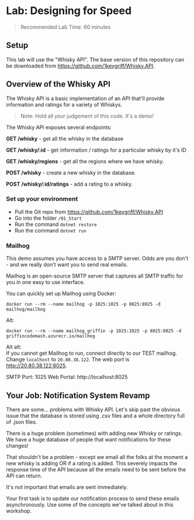 # Lab: Designing for Speed

> Recommended Lab Time: 60 minutes

## Setup

This lab will use the "Whisky API".  The base version of this repository can be downloaded from https://github.com/1kevgriff/Whisky.API.

## Overview of the Whisky API
The Whisky API is a basic implementation of an API that'll provide information and ratings for a variety of Whiskys.

> Note: Hold all your judgement of this code.  It's a demo!

The Whisky API exposes several endpoints:

**GET /whisky** - get all the whisky in the database

**GET /whisky/:id** - get information / ratings for a particular whisky by it's ID
  
**GET /whisky/regions** - get all the regions where we have whisky.

**POST /whisky** - create a new whisky in the database.

**POST /whisky/:id/ratings** - add a rating to a whisky.

### Set up your environment

* Pull the Git repo from https://github.com/1kevgriff/Whisky.API
* Go into the folder `/01_Start`
* Run the command `dotnet restore`
* Run the command `dotnet run`

### Mailhog

This demo assumes you have access to a SMTP server.  Odds are you don't - and we really don't want you to send real emails.

Mailhog is an open-source SMTP server that captures all SMTP traffic for you in one easy to use interface.

You can quickly set up Mailhog using Docker:

```dotnetcli
docker run --rm --name mailhog -p 1025:1025 -p 8025:8025 -d mailhog/mailhog
``` 

Alt:
```dotnetcli
docker run --rm --name mailhog_griffin -p 1025:1025 -p 8025:8025 -d griffincodemash.azurecr.io/mailhog
```
Alt alt:  
If you cannot get Mailhog to run, connect directly to our TEST mailhog.  Change `localhost` to `20.80.38.122`.  The web port is http://20.80.38.122:8025.  


SMTP Port: 1025
Web Portal:  http://localhost:8025

## Your Job:  Notification System Revamp

There are some... problems with Whisky API.  Let's skip past the obvious issue that the database is stored using .csv files and a whole directory full of .json files.  

There is a huge problem (sometimes) with adding new Whisky or ratings.  We have a huge database of people that want notifications for these changes!  

That shouldn't be a problem - except we email all the folks at the moment a new whisky is adding OR if a rating is added.  This severely impacts the response time of the API because all the emails need to be sent before the API can return.  

It's not important that emails are sent immediately.  

Your first task is to update our notification process to send these emails asynchronously.  Use some of the concepts we've talked about in this workshop.
